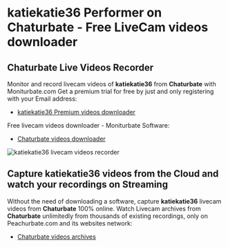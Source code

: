 # katiekatie36 Performer on Chaturbate - Free LiveCam videos downloader

## Chaturbate Live Videos Recorder

Monitor and record livecam videos of **katiekatie36** from **Chaturbate** with Moniturbate.com
Get a premium trial for free by just and only registering with your Email address:
* [katiekatie36 Premium videos downloader](https://moniturbate.com/request-demo-licence-key.html)

Free livecam videos downloader - Moniturbate Software:
* [Chaturbate videos downloader](https://moniturbate.com/moniturbate-download-software.html)

![katiekatie36 livecam videos recorder](https://peachurnet.com/templates/moniturbate-software.png)


## Capture katiekatie36 videos from the Cloud and watch your recordings on Streaming

Without the need of downloading a software, capture **katiekatie36** livecam videos from **Chaturbate** 100% online.
Watch Livecam archives from **Chaturbate** unlimitedly from thousands of existing recordings, only on Peachurbate.com and its websites network:
* [Chaturbate videos archives](https://peachurnet.com/)